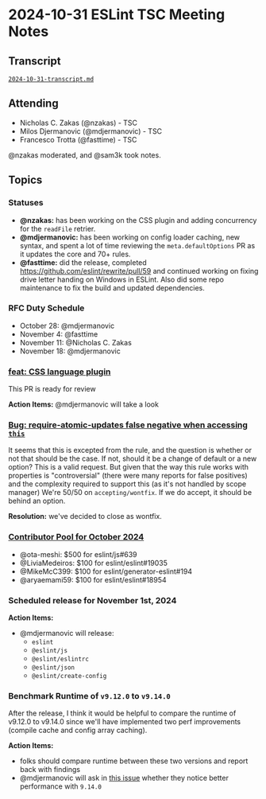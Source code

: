 # 2024-10-31 ESLint TSC Meeting Notes

## Transcript

[`2024-10-31-transcript.md`](2024-10-31-transcript.md)

## Attending

- Nicholas C. Zakas (@nzakas) - TSC
- Milos Djermanovic (@mdjermanovic) - TSC
- Francesco Trotta (@fasttime) - TSC

@nzakas moderated, and @sam3k took notes.

## Topics

### Statuses

* **@nzakas:** has been working on the CSS plugin and adding concurrency for the `readFile` retrier.
* **@mdjermanovic:** has been working on config loader caching, new syntax, and spent a lot of time reviewing the `meta.defaultOptions` PR as it updates the core and 70+ rules.
* **@fasttime:** did the release, completed https://github.com/eslint/rewrite/pull/59 and continued working on fixing drive letter handing on Windows in ESLint. Also did some repo maintenance to fix the build and updated dependencies.


### RFC Duty Schedule

* October 28: @mdjermanovic
* November 4: @fasttime 
* November 11: @Nicholas C. Zakas 
* November 18: @mdjermanovic

### [feat: CSS language plugin](https://github.com/eslint/css/pull/2)

This PR is ready for review

**Action Items:** @mdjermanovic will take a look


### [Bug: require-atomic-updates false negative when accessing `this`](https://github.com/eslint/eslint/issues/19022)

It seems that this is excepted from the rule, and the question is whether or not that should be the case. If not, should it be a change of default or a new option? This is a valid request. But given that the way this rule works with properties is "controversial" (there were many reports for false positives) and the complexity required to support this (as it's not handled by scope manager) We're 50/50 on `accepting/wontfix`. If we do accept, it should be behind an option.

**Resolution:**  we've decided to close as wontfix.

### [Contributor Pool for October 2024](https://github.com/issues?q=org%3Aeslint+label%3A%22contributor+pool%22+merged%3A2024-10-01..2024-10-31)


- @ota-meshi: $500 for eslint/js#639
- @LiviaMedeiros: $100 for eslint/eslint#19035
- @MikeMcC399: $100 for eslint/generator-eslint#194
- @aryaemami59: $100 for eslint/eslint#18954


### Scheduled release for November 1st, 2024

**Action Items:**

- @mdjermanovic will release:
  - `eslint`
  - `@eslint/js`
  - `@eslint/eslintrc`
  - `@eslint/json`
  - `@eslint/create-config`

### Benchmark Runtime of `v9.12.0` to `v9.14.0`

After the release, I think it would be helpful to compare the runtime of v9.12.0 to v9.14.0 since we'll have implemented two perf improvements (compile cache and config array caching).

**Action Items:**

* folks should compare runtime between these two versions and report back with findings
* @mdjermanovic will ask in [this issue](https://github.com/eslint/eslint/issues/19025) whether they notice better performance with `9.14.0`


